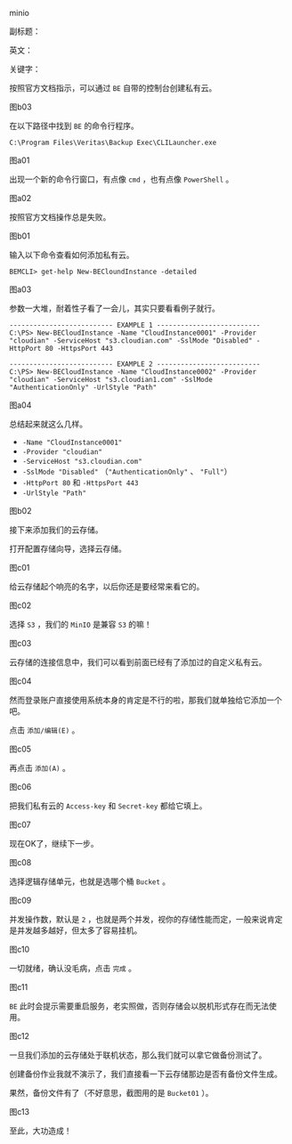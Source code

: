 minio

副标题：

英文：

关键字：





按照官方文档指示，可以通过 `BE` 自带的控制台创建私有云。

图b03





在以下路径中找到 `BE` 的命令行程序。

```
C:\Program Files\Veritas\Backup Exec\CLILauncher.exe
```

图a01



出现一个新的命令行窗口，有点像 `cmd` ，也有点像 `PowerShell` 。

图a02



按照官方文档操作总是失败。

图b01



输入以下命令查看如何添加私有云。

```
BEMCLI> get-help New-BECloundInstance -detailed
```

图a03



参数一大堆，耐着性子看了一会儿，其实只要看看例子就行。

```
-------------------------- EXAMPLE 1 --------------------------
C:\PS> New-BECloudInstance -Name "CloudInstance0001" -Provider "cloudian" -ServiceHost "s3.cloudian.com" -SslMode "Disabled" -HttpPort 80 -HttpsPort 443

-------------------------- EXAMPLE 2 --------------------------
C:\PS> New-BECloudInstance -Name "CloudInstance0002" -Provider "cloudian" -ServiceHost "s3.cloudian1.com" -SslMode
"AuthenticationOnly" -UrlStyle "Path"
```

图a04



总结起来就这么几样。

* `-Name "CloudInstance0001"`
* `-Provider "cloudian"`
* `-ServiceHost "s3.cloudian.com"`
* `-SslMode "Disabled"` （`"AuthenticationOnly"` 、 `"Full"`）
* `-HttpPort 80` 和 `-HttpsPort 443`
* `-UrlStyle "Path"`



图b02





接下来添加我们的云存储。

打开配置存储向导，选择云存储。

图c01



给云存储起个响亮的名字，以后你还是要经常来看它的。

图c02



选择 `S3` ，我们的 `MinIO` 是兼容 `S3` 的嘛！

图c03



云存储的连接信息中，我们可以看到前面已经有了添加过的自定义私有云。

图c04



然而登录账户直接使用系统本身的肯定是不行的啦，那我们就单独给它添加一个吧。

点击 `添加/编辑(E)` 。

图c05



再点击 `添加(A)` 。

图c06



把我们私有云的 `Access-key` 和 `Secret-key` 都给它填上。

图c07



现在OK了，继续下一步。

图c08



选择逻辑存储单元，也就是选哪个桶 `Bucket` 。

图c09



并发操作数，默认是 `2` ，也就是两个并发，视你的存储性能而定，一般来说肯定是并发越多越好，但太多了容易挂机。

图c10



一切就绪，确认没毛病，点击 `完成` 。

图c11



`BE` 此时会提示需要重启服务，老实照做，否则存储会以脱机形式存在而无法使用。

图c12



一旦我们添加的云存储处于联机状态，那么我们就可以拿它做备份测试了。

创建备份作业我就不演示了，我们直接看一下云存储那边是否有备份文件生成。

果然，备份文件有了（不好意思，截图用的是 `Bucket01` ）。

图c13



至此，大功造成！





